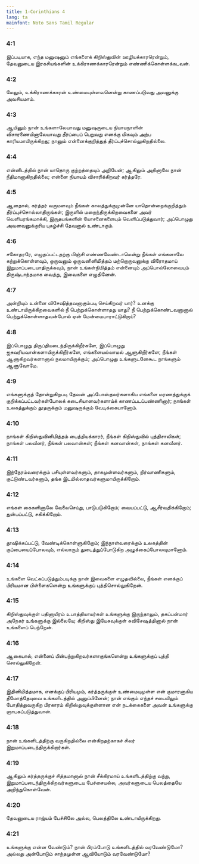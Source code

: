```yaml
---
title: 1-Corinthians 4
lang: ta
mainfont: Noto Sans Tamil Regular
---
```


###  4:1

இப்படியாக, எந்த மனுஷனும் எங்களைக் கிறிஸ்துவின் ஊழியக்காரரென்றும், தேவனுடைய இரகசியங்களின் உக்கிராணக்காரரென்றும் எண்ணிக்கொள்ளக்கடவன்.

###  4:2

மேலும், உக்கிராணக்காரன் உண்மையுள்ளவனென்று காணப்படுவது அவனுக்கு அவசியமாம்.

###  4:3

ஆயினும் நான் உங்களாலேயாவது மனுஷருடைய நியாயநாளின் விசாரணையினாலேயாவது தீர்ப்பைப் பெறுவது எனக்கு மிகவும் அற்ப காரியமாயிருக்கிறது; நானும் என்னைக்குறித்துத் தீர்ப்புச்சொல்லுகிறதில்லை.

###  4:4

என்னிடத்தில் நான் யாதொரு குற்றத்தையும் அறியேன்; ஆகிலும் அதினாலே நான் நீதிமானாகிறதில்லை; என்னை நியாயம் விசாரிக்கிறவர் கர்த்தரே.

###  4:5

ஆனதால், கர்த்தர் வருமளவும் நீங்கள் காலத்துக்குமுன்னே யாதொன்றைக்குறித்தும் தீர்ப்புச்சொல்லாதிருங்கள்; இருளில் மறைந்திருக்கிறவைகளை அவர் வெளியரங்கமாக்கி, இருதயங்களின் யோசனைகளையும் வெளிப்படுத்துவார்; அப்பொழுது அவனவனுக்குரிய புகழ்ச்சி தேவனால் உண்டாகும்.

###  4:6

சகோதரரே, எழுதப்பட்டதற்கு மிஞ்சி எண்ணவேண்டாமென்று நீங்கள் எங்களாலே கற்றுக்கொள்ளவும், ஒருவனும் ஒருவனினிமித்தம் மற்றொருவனுக்கு விரோதமாய் இறுமாப்படையாதிருக்கவும், நான் உங்கள்நிமித்தம் என்னையும் அப்பொல்லோவையும் திருஷ்டாந்தமாக வைத்து, இவைகளை எழுதினேன்.

###  4:7

அன்றியும் உன்னை விசேஷித்தவனாகும்படி செய்கிறவர் யார்? உனக்கு உண்டாயிருக்கிறவைகளில் நீ பெற்றுக்கொள்ளாதது யாது? நீ பெற்றுக்கொண்டவனானால் பெற்றுக்கொள்ளாதவன்போல் ஏன் மேன்மைபாராட்டுகிறாய்?

###  4:8

இப்பொழுது திருப்தியடைந்திருக்கிறீர்களே, இப்பொழுது ஐசுவரியவான்களாயிருக்கிறீர்களே, எங்களையல்லாமல் ஆளுகிறீர்களே; நீங்கள் ஆளுகிறவர்களானால் நலமாயிருக்கும்; அப்பொழுது உங்களுடனேகூட நாங்களும் ஆளுவோமே.

###  4:9

எங்களுக்குத் தோன்றுகிறபடி தேவன் அப்போஸ்தலர்களாகிய எங்களை மரணத்துக்குக் குறிக்கப்பட்டவர்கள்போலக் கடைசியானவர்களாய்க் காணப்படப்பண்ணினார்; நாங்கள் உலகத்துக்கும் தூதருக்கும் மனுஷருக்கும் வேடிக்கையானோம்.

###  4:10

நாங்கள் கிறிஸ்துவினிமித்தம் பைத்தியக்காரர், நீங்கள் கிறிஸ்துவில் புத்திசாலிகள்; நாங்கள் பலவீனர், நீங்கள் பலவான்கள்; நீங்கள் கனவான்கள், நாங்கள் கனவீனர்.

###  4:11

இந்நேரம்வரைக்கும் பசியுள்ளவர்களும், தாகமுள்ளவர்களும், நிர்வாணிகளும், குட்டுண்டவர்களும், தங்க இடமில்லாதவர்களுமாயிருக்கிறோம்.

###  4:12

எங்கள் கைகளினாலே வேலைசெய்து, பாடுபடுகிறோம்; வையப்பட்டு, ஆசீர்வதிக்கிறோம்; துன்பப்பட்டு, சகிக்கிறோம்.

###  4:13

தூஷிக்கப்பட்டு, வேண்டிக்கொள்ளுகிறோம்; இந்நாள்வரைக்கும் உலகத்தின் குப்பையைப்போலவும், எல்லாரும் துடைத்துப்போடுகிற அழுக்கைப்போலவுமானோம்.

###  4:14

உங்களை வெட்கப்படுத்தும்படிக்கு நான் இவைகளை எழுதவில்லை, நீங்கள் எனக்குப் பிரியமான பிள்ளைகளென்று உங்களுக்குப் புத்திசொல்லுகிறேன்.

###  4:15

கிறிஸ்துவுக்குள் பதினாயிரம் உபாத்தியாயர்கள் உங்களுக்கு இருந்தாலும், தகப்பன்மார் அநேகர் உங்களுக்கு இல்லையே; கிறிஸ்து இயேசுவுக்குள் சுவிசேஷத்தினால் நான் உங்களைப் பெற்றேன்.

###  4:16

ஆகையால், என்னைப் பின்பற்றுகிறவர்களாகுங்களென்று உங்களுக்குப் புத்தி சொல்லுகிறேன்.

###  4:17

இதினிமித்தமாக, எனக்குப் பிரியமும், கர்த்தருக்குள் உண்மையுமுள்ள என் குமாரனாகிய தீமோத்தேயுவை உங்களிடத்தில் அனுப்பினேன்; நான் எங்கும் எந்தச் சபையிலும் போதித்துவருகிற பிரகாரம் கிறிஸ்துவுக்குள்ளான என் நடக்கைகளை அவன் உங்களுக்கு ஞாபகப்படுத்துவான்.

###  4:18

நான் உங்களிடத்திற்கு வருகிறதில்லை என்கிறதற்காகச் சிலர் இறுமாப்படைந்திருக்கிறார்கள்.

###  4:19

ஆகிலும் கர்த்தருக்குச் சித்தமானால் நான் சீக்கிரமாய் உங்களிடத்திற்கு வந்து, இறுமாப்படைந்திருக்கிறவர்களுடைய பேச்சையல்ல, அவர்களுடைய பெலத்தையே அறிந்துகொள்வேன்.

###  4:20

தேவனுடைய ராஜ்யம் பேச்சிலே அல்ல, பெலத்திலே உண்டாயிருக்கிறது.

###  4:21

உங்களுக்கு என்ன வேண்டும்? நான் பிரம்போடு உங்களிடத்தில் வரவேண்டுமோ? அல்லது அன்போடும் சாந்தமுள்ள ஆவியோடும் வரவேண்டுமோ?

